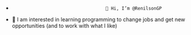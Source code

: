   -                                        👋 Hi, I’m @RenilsonGP
- 👀 
I am interested in learning programming to change jobs and get new opportunities
(and to work with what I like)

<!---
RenilsonGP/RenilsonGP is a ✨ special ✨ repository because its `README.md` (this file) appears on your GitHub profile.
You can click the Preview link to take a look at your changes.
--->
